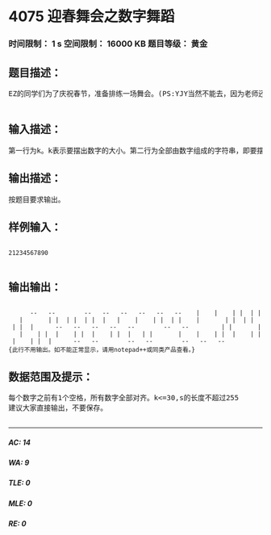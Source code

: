 # 4075 迎春舞会之数字舞蹈   
### 时间限制： 1 s     空间限制： 16000 KB     题目等级： 黄金  
## 题目描述：  

<pre>
EZ的同学们为了庆祝春节，准备排练一场舞会。(PS:YJY当然不能去，因为老师还在为他丢失成绩单的事而愤怒呢！)以上纯属废话，仅仅是为了给你留一个美好的学习计算机语言的时光！以下开始正题。在越来越讲究合作的时代，人们注意的更多的不是个人物的舞姿，而是集体的排列。为了配合每年的倒计时，同学们决定排出——“数字舞蹈”。顾名思义就是所有人一起排成若干个数字 -___-|||| 更为创新的是，每个人都是趴在地上，保证横竖。现在给出数字及其要求摆出的大小，请你编程，模拟同学们的优美姿态。  

</pre>
  
  
## 输入描述：  

<pre>
第一行为k。k表示要摆出数字的大小。第二行为全部由数字组成的字符串，即要摆出的几个数字。
</pre>
  
  
## 输出描述：  

<pre>
按题目要求输出。
</pre>
  
  
## 样例输入：  

<pre><code>
21234567890  

</code></pre>
  
  
## 输出输出：  

<pre><code>
      --   --        --   --   --   --   --   --    |    |    | |  | |    |       | |  | |  | |  |   |    |    | |  | |    |       | |  | |  | |  |      --   --   --   --   --        --   --         | |       |    |    | |  |    | |  |    | |  |   | |       |    |    | |  |    | |  |    | |  |      --   --        --   --        --   --   --   
{此行不用输出。如不能正常显示，请用notepad++或同类产品查看。}
</code></pre>
  
  
## 数据范围及提示：  

<pre>
每个数字之前有1个空格，所有数字全部对齐。k<=30,s的长度不超过255  
建议大家直接输出，不要保存。  

</pre>
  
  
***  

##### AC: 14  
##### WA: 9  
##### TLE: 0  
##### MLE: 0  
##### RE: 0  
